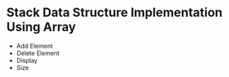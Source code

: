 
# Stack Data Structure Implementation Using Array

  - Add Element
  - Delete Element
  - Display
  - Size



